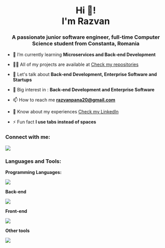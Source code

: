 <h1 align="center">Hi 👋! <br/> I'm Razvan </h1>
<h3 align="center">A passionate junior software engineer, full-time Computer Science student from Constanta, Romania</h3>

- 🌱 I’m currently learning **Microservices and Back-end Development**

- 👨‍💻 All of my projects are available at [Check my repositories](https://github.com/constantinrazvan?tab=repositories&q=&type=public&language=&sort=)

- 💬 Let's talk about **Back-end Development, Enterprise Software and Startups**

- 🌟 Big interest in : **Back-end Development and Enterprise Software** 

- 📫 How to reach me **razvanpana20@gmail.com**

- 📄 Know about my experiences [Check my LinkedIn](https://www.linkedin.com/in/pana-razvan-constantin/)

- ⚡ Fun fact **I use tabs instead of spaces**

<h3 align="left">Connect with me:</h3>
<p align="left">
<a href="https://www.linkedin.com/in/pana-razvan-constantin/">
      <img src="https://skillicons.dev/icons?i=linkedin&theme=light" />
</a>
</p>

<h3 align="left">Languages and Tools:</h3>
<p align="left">
  <strong>Programming Languages:</strong><br/>
  <p align="left">
    <a href="https://skillicons.dev">
      <img src="https://skillicons.dev/icons?i=c,java,javascript,typescript,python&theme=light" />
    </a>
  </p>

  <strong>Back-end</strong><br/>
  <p align="left">
    <a href="https://skillicons.dev">
      <img src="https://skillicons.dev/icons?i=spring,nodejs,express,dotnet,postgres,mongodb,sqlserver&theme=light" />
    </a>
  </p>

  <strong>Front-end</strong><br/>
  <p align="left">
    <a href="https://skillicons.dev">
      <img src="https://skillicons.dev/icons?i=react,bootstrap,angular&theme=light" />
    </a>
  </p>

  <strong> Other tools </strong>
  <p align="left">
    <a href="https://skillicons.dev">
      <img src="https://skillicons.dev/icons?i=git,github,npm,maven,postman,notion&theme=light" />
    </a>
  </p>
  
</p>
